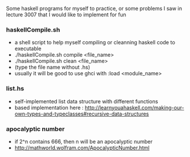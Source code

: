 Some haskell programs for myself to practice, or some problems I saw in lecture 3007 that I would like to implement for fun

### haskellCompile.sh
- a shell script to help myself compiling or cleanning haskell code to executable
- ./haskellCompile.sh compile <file_name>
- ./haskellCompile.sh clean <file_name>
- (type the file name without .hs)
- usually it will be good to use ghci with :load <module_name>

### list.hs
- self-implemented list data structure with different functions 
- based implementation here : http://learnyouahaskell.com/making-our-own-types-and-typeclasses#recursive-data-structures

### apocalyptic number
- if 2^n contains 666, then n will be an apocalyptic number
- http://mathworld.wolfram.com/ApocalypticNumber.html